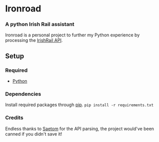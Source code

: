 # Ironroad
### A python Irish Rail assistant

Ironroad is a personal project to further my Python experience by processing the [IrishRail API](http://api.irishrail.ie/realtime/).

## Setup
### Required
* [Python](https://www.python.org/downloads/)

### Dependencies
Install required packages through [pip](https://pypi.org/project/pip/).
`pip install -r requirements.txt`

### Credits
Endless thanks to [Saetom](https://www.saetom.xyz/) for the API parsing, the project would've been canned if you didn't save it!
